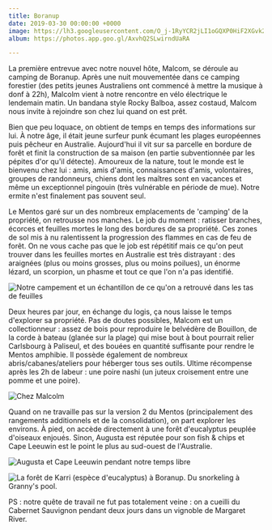 ```yaml
---
title: Boranup
date: 2019-03-30 00:00:00 +0000
image: https://lh3.googleusercontent.com/O_j-1RyYCR2jLI1oGQXP0HiF2XGvk2iR_BTjQWtHLInEslfDn6w2TrZoFF9D6EUwNgW8ScuftXSGe4FEmEa5ROtdubBgs4yyuNcpQ191c6fKUnvBlTn9HvboO89612cyIAaxRFWgoZg=w600
album: https://photos.app.goo.gl/AxvhQ2SLwirndUaRA

---
```

La première entrevue avec notre nouvel hôte, Malcom, se déroule au camping de Boranup. Après une nuit mouvementée dans ce camping forestier (des petits jeunes Australiens ont commencé à mettre la musique à donf à 22h), Malcolm vient à notre rencontre en vélo électrique le lendemain matin. Un bandana style Rocky Balboa, assez costaud, Malcom nous invite à rejoindre son chez lui quand on est prêt. 

Bien que peu loquace, on obtient de temps en temps des informations sur lui. À notre âge, il était jeune surfeur punk écumant les plages européennes puis pêcheur en Australie. Aujourd'hui il vit sur sa parcelle en bordure de forêt et finit la construction de sa maison (en partie subventionnée par les pépites d'or qu'il détecte). Amoureux de la nature, tout le monde est le bienvenu chez lui : amis, amis d'amis, connaissances d'amis, volontaires, groupes de randonneurs, chiens dont les maîtres sont en vacances et même un exceptionnel pingouin  (très vulnérable en période de mue). Notre ermite n'est finalement pas souvent seul.

Le Mentos garé sur un des nombreux emplacements de 'camping' de la propriété, on retrousse nos manches. Le job du moment : ratisser branches, écorces et feuilles mortes le long des bordures de sa propriété. Ces zones de sol mis à nu ralentissent la progression des flammes en cas de feu de forêt. On ne vous cache pas que le job est répétitif mais ce qu'on peut trouver dans les feuilles mortes en Australie est très distrayant : des araignées (plus ou moins grosses, plus ou moins poilues), un énorme lézard, un scorpion, un phasme et tout ce que l'on n'a pas identifié.


![Notre campement et un échantillon de ce qu'on a retrouvé dans les tas de feuilles](https://lh3.googleusercontent.com/z4aNNVEsO-UkGQTiqiLwKg17cBqBiiP-PFBXK0gZPgcQ2l3knngIj0GEow6ybcihX4np63viFeFidzd-eRSb28rvPEhSkvhbUYKlWFGURGtp2s1e-WxH2RfikC-GveW8XtQ-hCbJVWk=w600)

Deux heures par jour,  en échange du logis, ça nous laisse le temps d'explorer sa propriété. Pas de doutes possibles, Malcom est un collectionneur : assez de bois pour reproduire le belvédère de Bouillon, de la corde à bateau (glanée sur la plage) qui mise bout à bout pourrait relier Carlsbourg à Paliseul, et des bouées en quantité suffisante pour rendre le Mentos amphibie. Il possède également de nombreux abris/cabanes/ateliers pour héberger tous ses outils. Ultime récompense après les 2h de labeur : une poire nashi (un juteux croisement entre une pomme et une poire).

![Chez Malcolm](https://lh3.googleusercontent.com/tZw0ARxrpEMVmUhSsRkOLqEznDZzE1TUAJSBzM2MzgPShu1lo3j_2unzKkc2f8Cn0ukdcLiee6xOLvVCbfOYEqPP_GSl79zWpoqlvAB7TzF1gUv9JmOuJKWjLch7NyabpBAUacROV34=w600)

Quand on ne travaille pas sur la version 2 du Mentos (principalement des rangements additionnels et de la consolidation), on part explorer les environs. À pied, on accède directement à une forêt d'eucalyptus peuplée d'oiseaux enjoués. Sinon, Augusta est réputée pour son fish & chips et Cape Leeuwin est le point le plus au sud-ouest de l'Australie.

![Augusta et Cape Leeuwin pendant notre temps libre](https://lh3.googleusercontent.com/3N40YpNvk686I9KrMBPPRndqXudZOm_0kjIHxt9jKXfij-aW6E4n_UsHnfS4DuNsROVgmLshe6qt4Zzfy8aMUA7ItJBkz9W-iC46uMvCvs-tTlZpY_jZJWiTSlN6lXAm-NOG7zTxwmk=w600)

![La forêt de Karri (espèce d'eucalyptus) à Boranup. Du snorkeling à Granny's pool.](https://lh3.googleusercontent.com/g_loCTNHyQ3qQjKY5Glb_5c_9T_Qcse-8QIXHSUNwE9c57wf9dfF4uYfbdZEthCM3VzPilfGPiv0PsTQRxgR7lq1PHI21zKKXPAcK8u3uQ-79Au_kW7NnI-PlHWLYcLZnFxcKoSUNE0=w600)

PS : notre quête de travail ne fut pas totalement veine : on a cueilli du Cabernet Sauvignon pendant deux jours dans un vignoble de Margaret River.